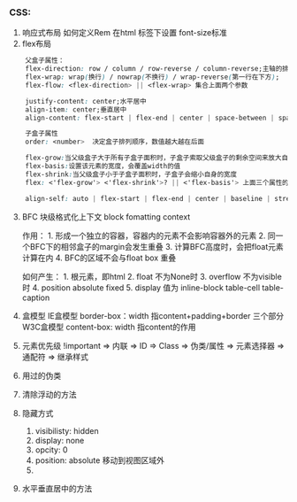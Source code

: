 ### CSS:
1. 响应式布局
    如何定义Rem  在html 标签下设置 font-size标准
2. flex布局
```css
    父盒子属性：
    flex-direction: row / column / row-reverse / column-reverse;主轴的排列顺序 如 从左到右 从上到下
    flex-wrap: wrap(换行) / nowrap(不换行) / wrap-reverse(第一行在下方);
    flex-flow: <flex-direction> || <flex-wrap> 集合上面两个参数

    justify-content: center;水平居中
    align-item: center;垂直居中
    align-content: flex-start | flex-end | center | space-between | space-around | stretch; 定义了多行排列布局方式

    子盒子属性
    order: <number>  决定盒子排列顺序，数值越大越在后面

    flex-grow:当父级盒子大于所有子盒子面积时，子盒子索取父级盒子的剩余空间来放大自己
    flex-basis:设置该元素的宽度，会覆盖width的值
    flex-shrink:当父级盒子小于子盒子面积时，子盒子会缩小自身的宽度
    flex: <'flex-grow'> <'flex-shrink'>? || <'flex-basis'> 上面三个属性的集合

    align-self: auto | flex-start | flex-end | center | baseline | stretch; 可以覆盖父级的align-items属性；决定自己的位置；
```

3. BFC 块级格式化上下文 block fomatting context

    作用： 1. 形成一个独立的容器，容器内的元素不会影响容器外的元素
          2. 同一个BFC下的相邻盒子的margin会发生重叠
          3. 计算BFC高度时，会把float元素计算在内
          4. BFC的区域不会与float box 重叠

    如何产生：
          1. 根元素，即html
          2. float 不为None时
          3. overflow 不为visible时
          4. position absolute fixed
          5. display 值为 inline-block table-cell table-caption

4. 盒模型
    IE盒模型 border-box：width 指content+padding+border 三个部分
    W3C盒模型 content-box: width 指content的作用

5. 元素优先级
    !important => 内联 => ID => Class => 伪类/属性 => 元素选择器 => 通配符 => 继承样式

6. 用过的伪类

7. 清除浮动的方法

8. 隐藏方式
    1. visibilisty: hidden
    2. display: none
    3. opcity: 0
    4. position: absolute 移动到视图区域外
    5. 

9. 水平垂直居中的方法

